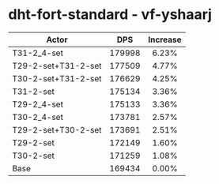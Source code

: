 # dht-fort-standard - vf-yshaarj
| Actor | DPS | Increase |
|---|:---:|:---:|
|T31-2_4-set|179998|6.23%|
|T29-2-set+T31-2-set|177509|4.77%|
|T30-2-set+T31-2-set|176629|4.25%|
|T31-2-set|175134|3.36%|
|T29-2_4-set|175133|3.36%|
|T30-2_4-set|173781|2.57%|
|T29-2-set+T30-2-set|173691|2.51%|
|T29-2-set|172149|1.60%|
|T30-2-set|171259|1.08%|
|Base|169434|0.00%|
